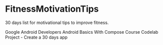 # FitnessMotivationTips
30 days list for motivational tips to  improve fitness.

Google Android Developers Android Basics With Compose Course
Codelab Project - Create a 30 days app

